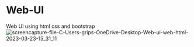 # Web-UI
Web UI using html css and bootstrap 
![screencapture-file-C-Users-grips-OneDrive-Desktop-Web-ui-web-html-2023-03-23-15_31_11](https://user-images.githubusercontent.com/127504925/227168938-51a63331-25ec-4260-a174-45e3ceb59c06.png)
